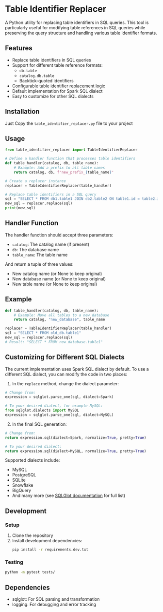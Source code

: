 # Table Identifier Replacer

A Python utility for replacing table identifiers in SQL queries. This tool is particularly useful for modifying table references in SQL queries while preserving the query structure and handling various table identifier formats.

## Features

- Replace table identifiers in SQL queries
- Support for different table reference formats:
  - `db.table`
  - `catalog.db.table`
  - Backtick-quoted identifiers
- Configurable table identifier replacement logic
- Default implementation for Spark SQL dialect
- Easy to customize for other SQL dialects

## Installation

Just Copy the `table_identifier_replacer.py` file to your project

## Usage

```python
from table_identifier_replacer import TableIdentifierReplacer

# Define a handler function that processes table identifiers
def table_handler(catalog, db, table_name):
    # Example: Add a prefix to all table names
    return catalog, db, f"new_prefix_{table_name}"

# Create a replacer instance
replacer = TableIdentifierReplacer(table_handler)

# Replace table identifiers in a SQL query
sql = "SELECT * FROM db1.table1 JOIN db2.table2 ON table1.id = table2.id"
new_sql = replacer.replace(sql)
print(new_sql)
```

## Handler Function

The handler function should accept three parameters:
- `catalog`: The catalog name (if present)
- `db`: The database name
- `table_name`: The table name

And return a tuple of three values:
- New catalog name (or None to keep original)
- New database name (or None to keep original)
- New table name (or None to keep original)

## Example

```python
def table_handler(catalog, db, table_name):
    # Example: Move all tables to a new database
    return catalog, "new_database", table_name

replacer = TableIdentifierReplacer(table_handler)
sql = "SELECT * FROM old_db.table1"
new_sql = replacer.replace(sql)
# Result: "SELECT * FROM new_database.table1"
```

## Customizing for Different SQL Dialects

The current implementation uses Spark SQL dialect by default. To use a different SQL dialect, you can modify the code in two places:

1. In the `replace` method, change the dialect parameter:
```python
# Change from:
expression = sqlglot.parse_one(sql, dialect=Spark)

# To your desired dialect, for example MySQL:
from sqlglot.dialects import MySQL
expression = sqlglot.parse_one(sql, dialect=MySQL)
```

2. In the final SQL generation:
```python
# Change from:
return expression.sql(dialect=Spark, normalize=True, pretty=True)

# To your desired dialect:
return expression.sql(dialect=MySQL, normalize=True, pretty=True)
```

Supported dialects include:
- MySQL
- PostgreSQL
- SQLite
- Snowflake
- BigQuery
- And many more (see [SQLGlot documentation](https://github.com/tobymao/sqlglot) for full list)

## Development

### Setup

1. Clone the repository
2. Install development dependencies:
   ```bash
   pip install -r requirements.dev.txt
   ```

### Testing

```bash
python -m pytest tests/
```

## Dependencies

- sqlglot: For SQL parsing and transformation
- logging: For debugging and error tracking

